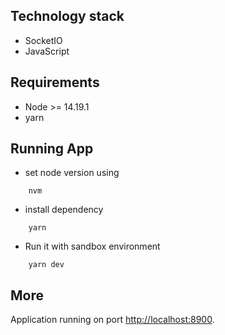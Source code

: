 ## Technology stack

- SocketIO
- JavaScript

## Requirements

- Node >= 14.19.1
- yarn

## Running App

- set node version using

```
    nvm
```

- install dependency

```
    yarn
```

- Run it with sandbox environment

```
    yarn dev
```

## More

Application running on port [http://localhost:8900](http://localhost:8900).
